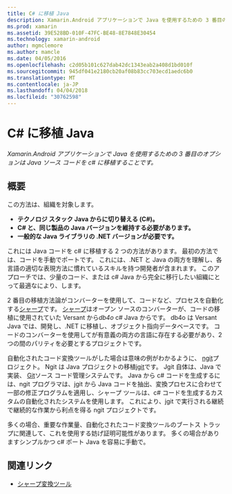 ```yaml
---
title: C# に移植 Java
description: Xamarin.Android アプリケーションで Java を使用するための 3 番目のオプションは Java ソース コードを c# に移植することです。
ms.prod: xamarin
ms.assetid: 39E528BD-010F-47FC-BE48-8E7848E30454
ms.technology: xamarin-android
author: mgmclemore
ms.author: mamcle
ms.date: 04/05/2016
ms.openlocfilehash: c2d05b101c627dab42dc1343eab2a408d1bd010f
ms.sourcegitcommit: 945df041e2180cb20af08b83cc703ecd1aedc6b0
ms.translationtype: MT
ms.contentlocale: ja-JP
ms.lasthandoff: 04/04/2018
ms.locfileid: "30762598"
---
```

# <a name="porting-java-to-c"></a>C# に移植 Java

_Xamarin.Android アプリケーションで Java を使用するための 3 番目のオプションは Java ソース コードを c# に移植することです。_

## <a name="overview"></a>概要

この方法は、組織を対象します。

-  **テクノロジ スタック Java からに切り替える (C#)。**
-  **C# と、同じ製品の Java バージョンを維持する必要があります。**
-  **一般的な Java ライブラリの .NET バージョンが必要です。**


これには Java コードを c# に移植する 2 つの方法があります。 最初の方法では、コードを手動でポートです。 これには、.NET と Java の両方を理解し、各言語の適切な表現方法に慣れているスキルを持つ開発者が含まれます。 このアプローチでは、少量のコード、または c# Java から完全に移行したい組織にとって最適なにより、します。

2 番目の移植方法論がコンバーターを使用して、コードなど、プロセスを自動化する[シャープ](https://github.com/mono/sharpen)です。 [シャープ](https://github.com/mono/sharpen)はオープン ソースのコンバーターが、コードの移植に使用されていた Versant から*db4o* c# Java からです。 db4o は Versant Java では、開発し、.NET に移植し、オブジェクト指向データベースです。 コードのコンバーターを使用してが有意義の両方の言語に存在する必要があり、2 つの間のパリティを必要とするプロジェクトです。

自動化されたコード変換ツールがした場合は意味の例がわかるように、 [ngit](https://github.com/mono/ngit)プロジェクト。
Ngit は Java プロジェクトの移植[jgit](http://eclipse.org/)です。
Jgit 自体は、Java で実装、 [Git](http://git-scm.com/)ソース コード管理システムです。 Java から c# コードを生成するには、ngit プログラマは、jgit から Java コードを抽出、変換プロセスに合わせて一部の修正プログラムを適用し、シャープ ツールは、c# コードを生成するカスタムの自動化されたシステムを使用します。 これにより、jgit で実行される継続で継続的な作業から利点を得る ngit プロジェクトです。

多くの場合、重要な作業量、自動化されたコード変換ツールのブートス トラップに関連して、これを使用する妨げ証明可能性があります。 多くの場合がありますシンプルかつ c# ポート Java を容易に手動で。



## <a name="related-links"></a>関連リンク

- [シャープ変換ツール](https://github.com/mono/sharpen)
